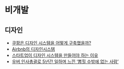 # 비개발

## 디자인

- [쿠팡은 디자인 시스템을 어떻게 구축했을까?](https://yozm.wishket.com/magazine/detail/2045)
- [Airbnb의 디자인시스템](https://brunch.co.kr/@eunlune/15)
- [스타트업이 디자인 시스템을 만들어야 하는 이유](https://brunch.co.kr/@mobiinside/1030)
- [우버 인사총괄로 5년간 일하며 느낀 ‘뽑힐 수밖에 없는 사람’](https://www.youtube.com/watch?v=M-ZREjfmqe8)


